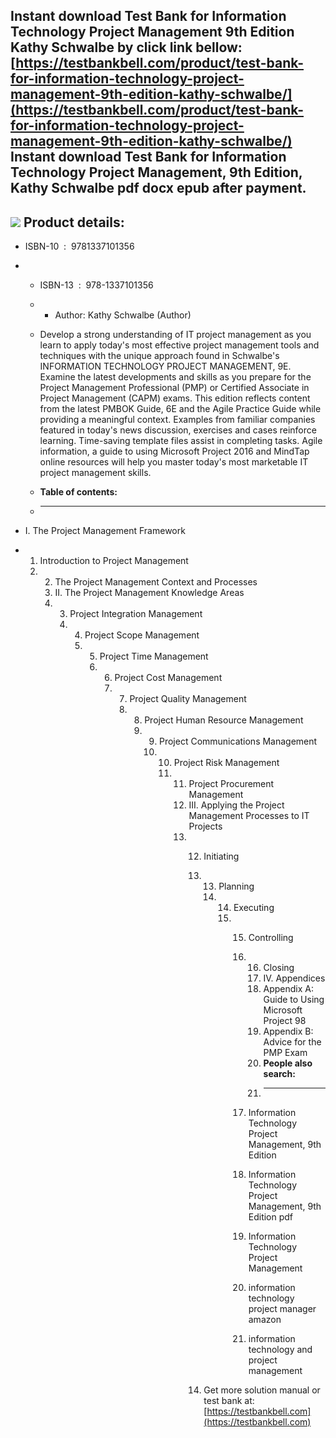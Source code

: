 Instant download **Test Bank for Information Technology Project Management 9th Edition Kathy Schwalbe** by click link bellow:  
[https://testbankbell.com/product/test-bank-for-information-technology-project-management-9th-edition-kathy-schwalbe/](https://testbankbell.com/product/test-bank-for-information-technology-project-management-9th-edition-kathy-schwalbe/)  
**Instant download Test Bank for Information Technology Project Management, 9th Edition, Kathy Schwalbe pdf docx epub after payment.**
--------------------------------------------------------------------------------------------------------------------------------------


![](https://testbankbell.com/wp-content/uploads/2023/05/9781337101356_TestBank-1.jpg)
**Product details:**
--------------------


* ISBN-10 ‏ : ‎ 9781337101356
* * ISBN-13 ‏ : ‎ 978-1337101356
  * * Author: Kathy Schwalbe (Author)
   
  * Develop a strong understanding of IT project management as you learn to apply today's most effective project management tools and techniques with the unique approach found in Schwalbe's INFORMATION TECHNOLOGY PROJECT MANAGEMENT, 9E. Examine the latest developments and skills as you prepare for the Project Management Professional (PMP) or Certified Associate in Project Management (CAPM) exams. This edition reflects content from the latest PMBOK Guide, 6E and the Agile Practice Guide while providing a meaningful context. Examples from familiar companies featured in today's news discussion, exercises and cases reinforce learning. Time-saving template files assist in completing tasks. Agile information, a guide to using Microsoft Project 2016 and MindTap online resources will help you master today's most marketable IT project management skills.
  * **Table of contents:**
  * ----------------------
 
* I. The Project Management Framework
* 1. Introduction to Project Management
  2. 2. The Project Management Context and Processes
     3. II. The Project Management Knowledge Areas
     4. 3. Project Integration Management
        4. 4. Project Scope Management
           5. 5. Project Time Management
              6. 6. Project Cost Management
                 7. 7. Project Quality Management
                    8. 8. Project Human Resource Management
                       9. 9. Project Communications Management
                          10. 10. Project Risk Management
                              11. 11. Project Procurement Management
                                  12. III. Applying the Project Management Processes to IT Projects
                                  13. 12. Initiating
                                      13. 13. Planning
                                          14. 14. Executing
                                              15. 15. Controlling
                                                  16. 16. Closing
                                                      17. IV. Appendices
                                                      18. Appendix A: Guide to Using Microsoft Project 98
                                                      19. Appendix B: Advice for the PMP Exam
                                                      20. **People also search:**
                                                      21. -----------------------
                                                     
                                                  17. Information Technology Project Management, 9th Edition
                                                 
                                                  18. Information Technology Project Management, 9th Edition pdf
                                                 
                                                  19. Information Technology Project Management
                                                 
                                                  20. information technology project manager amazon
                                                 
                                                  21. information technology and project management
                                                 
                                      14.  Get more solution manual or test bank at: [https://testbankbell.com](https://testbankbell.com)
